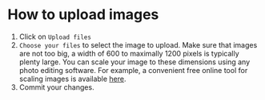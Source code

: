 # How to upload images

1. Click on `Upload files`
2. `Choose your files` to select the image to upload. Make sure that images are not too big, a width of 600 to maximally 1200 pixels is typically plenty large. You can scale your image to these dimensions using any photo editing software. For example, a convenient free online tool for scaling images is available [here](https://www168.lunapic.com/editor/?action=scale).
3. Commit your changes.
